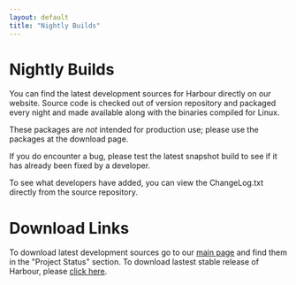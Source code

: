 ```yaml
---
layout: default
title: "Nightly Builds"
---
```


# Nightly Builds

You can find the latest development sources for Harbour directly on our website.
Source code is checked out of version repository and packaged every night and
made available along with the binaries compiled for Linux.

These packages are _not_ intended for production use; please use the packages
at the download page.

If you do encounter a bug, please test the latest snapshot build to see if it
has already been fixed by a developer.

To see what developers have added, you can view the ChangeLog.txt directly from
the source repository.

# Download Links

To download latest development sources go to our [main page](index.html)
and find them in the "Project Status" section. To download lastest stable
release of Harbour, please
[click here](https://sourceforge.net/projects/harbour-project/files/).
